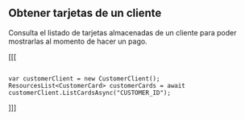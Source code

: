 ## Obtener tarjetas de un cliente

Consulta el listado de tarjetas almacenadas de un cliente para poder mostrarlas al momento de hacer un pago.

[[[
```dotnet

var customerClient = new CustomerClient();
ResourcesList<CustomerCard> customerCards = await customerClient.ListCardsAsync("CUSTOMER_ID");

```
]]]